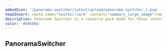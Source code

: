 ```yaml
---
embedIcon: '/panorama-switcher/latest/upload/panorama-switcher_1.png'
headInsert: <meta name="twitter:card" content="summary_large_image"><meta http-equiv="Refresh" content="0; url='../'" />
description: Panorama Switcher is a resource pack made for those interested in revisiting the older panoramas of Minecraft Bedrock, and even of other versions of Minecraft. I’ve done my absolute best to gather every panorama which was available in Bedrock, and now I’ve decided to share it with all of you!
color: '#59686b'
---
```

## PanoramaSwitcher
